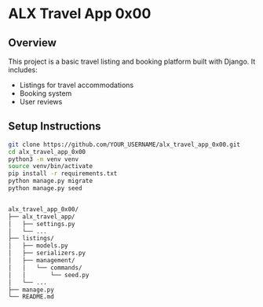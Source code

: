 # ALX Travel App 0x00

## Overview

This project is a basic travel listing and booking platform built with Django. It includes:

- Listings for travel accommodations
- Booking system
- User reviews

## Setup Instructions

```bash
git clone https://github.com/YOUR_USERNAME/alx_travel_app_0x00.git
cd alx_travel_app_0x00
python3 -m venv venv
source venv/bin/activate
pip install -r requirements.txt
python manage.py migrate
python manage.py seed


alx_travel_app_0x00/
├── alx_travel_app/
│   ├── settings.py
│   └── ...
├── listings/
│   ├── models.py
│   ├── serializers.py
│   ├── management/
│   │   └── commands/
│   │       └── seed.py
│   └── ...
├── manage.py
└── README.md


